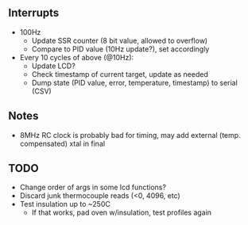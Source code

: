 ## Interrupts
  + 100Hz
    + Update SSR counter (8 bit value, allowed to overflow)
    + Compare to PID value (10Hz update?), set accordingly
  + Every 10 cycles of above (@10Hz):
    + Update LCD?
    + Check timestamp of current target, update as needed
    + Dump state (PID value, error, temperature, timestamp) to serial (CSV)
## Notes
  + 8MHz RC clock is probably bad for timing, may add external (temp. compensated) xtal in final
## TODO
  + Change order of args in some lcd functions?
  + Discard junk thermocouple reads (<0, 4096, etc)
  + Test insulation up to ~250C
    + If that works, pad oven w/insulation, test profiles again
